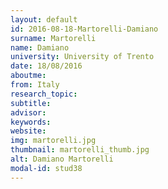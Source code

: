 ```yaml
---
layout: default 
id: 2016-08-18-Martorelli-Damiano
surname: Martorelli
name: Damiano
university: University of Trento
date: 18/08/2016
aboutme: 
from: Italy
research_topic: 
subtitle: 
advisor: 
keywords: 
website: 
img: martorelli.jpg
thumbnail: martorelli_thumb.jpg
alt: Damiano Martorelli
modal-id: stud38
---
```

